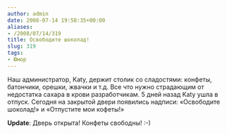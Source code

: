```yaml
---
author: admin
date: 2008-07-14 19:58:35+00:00
aliases:
- /2008/07/14/319
title: Освободите шоколад!
slug: 319
tags:
- Юмор
---
```


Наш администратор, Katy, держит столик со сладостями: конфеты, батончики, орешки, жвачки и т.д. Все что нужно страдающим от недостатка сахара в крови разработчикам. 5 дней назад Katy ушла в отпуск. Сегодня на закрытой двери появились надписи: «Освободите шоколад!» и «Отпустите мои кофеты!»

**Update**: Дверь открыта! Конфеты свободны! :-)
